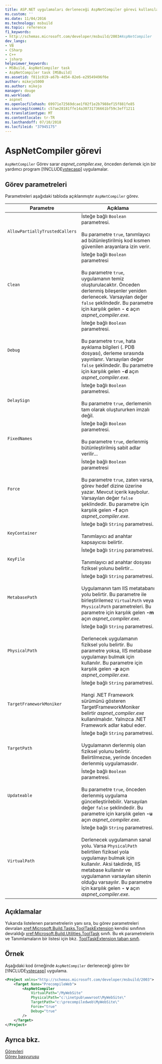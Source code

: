 ```yaml
---
title: ASP.NET uygulamaları derleneceği AspNetCompiler görevi kullanılarak | Microsoft Docs
ms.custom: ''
ms.date: 11/04/2016
ms.technology: msbuild
ms.topic: reference
f1_keywords:
- http://schemas.microsoft.com/developer/msbuild/2003#AspNetCompiler
dev_langs:
- VB
- CSharp
- C++
- jsharp
helpviewer_keywords:
- MSBuild, AspNetCompiler task
- AspNetCompiler task [MSBuild]
ms.assetid: f811c019-a67b-4d54-82e6-e29549496f6e
author: mikejo5000
ms.author: mikejo
manager: douge
ms.workload:
- aspnet
ms.openlocfilehash: 69971e72569dcae1f02f1e2b7988ef15f881fe85
ms.sourcegitcommit: c57ae28181ffe14a30731736661bf59c3eff1211
ms.translationtype: MT
ms.contentlocale: tr-TR
ms.lasthandoff: 07/10/2018
ms.locfileid: "37945175"
---
```

# <a name="aspnetcompiler-task"></a>AspNetCompiler görevi
`AspNetCompiler` Görev sarar *aspnet_compiler.exe*, önceden derlemek için bir yardımcı program [!INCLUDE[vstecasp](../code-quality/includes/vstecasp_md.md)] uygulamalar.  
  
## <a name="task-parameters"></a>Görev parametreleri  
 Parametreleri aşağıdaki tabloda açıklanmıştır `AspNetCompiler` görev.  
  
|Parametre|Açıklama|  
|---------------|-----------------|  
|`AllowPartiallyTrustedCallers`|İsteğe bağlı `Boolean` parametresi.<br /><br /> Bu parametre `true`, tanımlayıcı ad bütünleştirilmiş kod kısmen güvenilen arayanlara izin verir.|  
|`Clean`|İsteğe bağlı `Boolean` parametresi<br /><br /> Bu parametre `true`, uygulamanın temiz oluşturulacaktır. Önceden derlenmiş bileşenler yeniden derlenecek. Varsayılan değer `false` şeklindedir. Bu parametre için karşılık gelen **- c** açın *aspnet_compiler.exe*.|  
|`Debug`|İsteğe bağlı `Boolean` parametresi.<br /><br /> Bu parametre `true`, hata ayıklama bilgileri (. PDB dosyası), derleme sırasında yayınlanır. Varsayılan değer `false` şeklindedir. Bu parametre için karşılık gelen **-d** açın *aspnet_compiler.exe*.|  
|`DelaySign`|İsteğe bağlı `Boolean` parametresi.<br /><br /> Bu parametre `true`, derlemenin tam olarak oluştururken imzalı değil.|  
|`FixedNames`|İsteğe bağlı `Boolean` parametresi.<br /><br /> Bu parametre `true`, derlenmiş bütünleştirilmiş sabit adlar verilir...|  
|`Force`|İsteğe bağlı `Boolean` parametresi<br /><br /> Bu parametre `true`, zaten varsa, görev hedef dizine üzerine yazar. Mevcut içerik kaybolur. Varsayılan değer `false` şeklindedir. Bu parametre için karşılık gelen **-f** açın *aspnet_compiler.exe*.|  
|`KeyContainer`|İsteğe bağlı `String` parametresi.<br /><br /> Tanımlayıcı ad anahtar kapsayıcısı belirtir.|  
|`KeyFile`|İsteğe bağlı `String` parametresi.<br /><br /> Tanımlayıcı ad anahtar dosyası fiziksel yolunu belirtir...|  
|`MetabasePath`|İsteğe bağlı `String` parametresi.<br /><br /> Uygulamanın tam IIS metatabanı yolu belirtir. Bu parametre ile birleştirilemez `VirtualPath` veya `PhysicalPath` parametreleri. Bu parametre için karşılık gelen **-m** açın *aspnet_compiler.exe*.|  
|`PhysicalPath`|İsteğe bağlı `String` parametresi.<br /><br /> Derlenecek uygulamanın fiziksel yolu belirtir. Bu parametre yoksa, IIS metabase uygulamayı bulmak için kullanılır. Bu parametre için karşılık gelen **-p** açın *aspnet_compiler.exe*.|  
|`TargetFrameworkMoniker`|İsteğe bağlı `String` parametresi.<br /><br /> Hangi .NET Framework sürümünü gösteren TargetFrameworkMoniker belirtir *aspnet_compiler.exe* kullanılmalıdır. Yalnızca .NET Framework adlar kabul eder.|  
|`TargetPath`|İsteğe bağlı `String` parametresi.<br /><br /> Uygulamanın derlenmiş olan fiziksel yolunu belirtir. Belirtilmezse, yerinde önceden derlenmiş uygulamasıdır.|  
|`Updateable`|İsteğe bağlı `Boolean` parametresi.<br /><br /> Bu parametre `true`, önceden derlenmiş uygulama güncelleştirilebilir.  Varsayılan değer `false` şeklindedir. Bu parametre için karşılık gelen **-u** açın *aspnet_compiler.exe*.|  
|`VirtualPath`|İsteğe bağlı `String` parametresi.<br /><br /> Derlenecek uygulamanın sanal yolu. Varsa `PhysicalPath` belirtilen fiziksel yola uygulamayı bulmak için kullanılır. Aksi takdirde, IIS metabase kullanılır ve uygulamanın varsayılan sitenin olduğu varsayılır. Bu parametre için karşılık gelen **- v** açın *aspnet_compiler.exe*.|  
  
## <a name="remarks"></a>Açıklamalar  
 Yukarıda listelenen parametrelerin yanı sıra, bu görev parametreleri devralan <xref:Microsoft.Build.Tasks.ToolTaskExtension> kendisi sınıfının devraldığı <xref:Microsoft.Build.Utilities.ToolTask> sınıfı. Bu ek parametrelerin ve Tanımlamaların bir listesi için bkz. [ToolTaskExtension taban sınıfı](../msbuild/tooltaskextension-base-class.md).  
  
## <a name="example"></a>Örnek  
 Aşağıdaki kod örneğinde `AspNetCompiler` derleneceği görev bir [!INCLUDE[vstecasp](../code-quality/includes/vstecasp_md.md)] uygulama.  
  
```xml  
<Project xmlns="http://schemas.microsoft.com/developer/msbuild/2003">  
    <Target Name="PrecompileWeb">  
        <AspNetCompiler  
            VirtualPath="/MyWebSite"  
            PhysicalPath="c:\inetpub\wwwroot\MyWebSite\"  
            TargetPath="c:\precompiledweb\MyWebSite\"  
            Force="true"  
            Debug="true"  
        />  
    </Target>  
</Project>  
```  
  
## <a name="see-also"></a>Ayrıca bkz.  
 [Görevleri](../msbuild/msbuild-tasks.md)   
 [Görev başvurusu](../msbuild/msbuild-task-reference.md)
